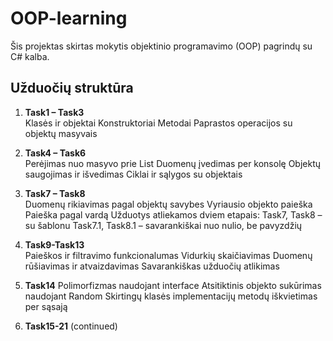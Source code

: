 ﻿# OOP-learning

Šis projektas skirtas mokytis objektinio programavimo (OOP) pagrindų su C# kalba.

## Užduočių struktūra

1. **Task1 – Task3**  
   Klasės ir objektai
   Konstruktoriai
   Metodai
   Paprastos operacijos su objektų masyvais

2. **Task4 – Task6**  
   Perėjimas nuo masyvo prie List<T>
   Duomenų įvedimas per konsolę
   Objektų saugojimas ir išvedimas
   Ciklai ir sąlygos su objektais

3. **Task7 – Task8**  
   Duomenų rikiavimas pagal objektų savybes
   Vyriausio objekto paieška
   Paieška pagal vardą
   Užduotys atliekamos dviem etapais:
   Task7, Task8 – su šablonu
      Task7.1, Task8.1 – savarankiškai nuo nulio, be pavyzdžių

4. **Task9-Task13**  
   Paieškos ir filtravimo funkcionalumas
   Vidurkių skaičiavimas
   Duomenų rūšiavimas ir atvaizdavimas
   Savarankiškas užduočių atlikimas
   
5. **Task14**
   Polimorfizmas naudojant interface
   Atsitiktinis objekto sukūrimas naudojant Random
   Skirtingų klasės implementacijų metodų iškvietimas per sąsają 

6. **Task15-21** (continued)

